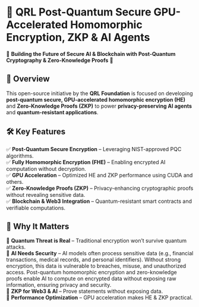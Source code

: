 # 🚀 QRL Post-Quantum Secure GPU-Accelerated Homomorphic Encryption, ZKP & AI Agents

🔐 **Building the Future of Secure AI & Blockchain with Post-Quantum Cryptography & Zero-Knowledge Proofs** 🔐  

## **🌟 Overview**  
This open-source initiative by the **QRL Foundation** is focused on developing **post-quantum secure, GPU-accelerated homomorphic encryption (HE)** and **Zero-Knowledge Proofs (ZKP)** to power **privacy-preserving AI agents** and **quantum-resistant applications**.  

## **🛠 Key Features**  
✅ **Post-Quantum Secure Encryption** – Leveraging NIST-approved PQC algorithms.  
✅ **Fully Homomorphic Encryption (FHE)** – Enabling encrypted AI computation without decryption.  
✅ **GPU Acceleration** – Optimized HE and ZKP performance using CUDA and others.  
✅ **Zero-Knowledge Proofs (ZKP)** – Privacy-enhancing cryptographic proofs without revealing sensitive data.  
✅ **Blockchain & Web3 Integration** – Quantum-resistant smart contracts and verifiable computations.  

## **🚀 Why It Matters**  
🔹 **Quantum Threat is Real** – Traditional encryption won’t survive quantum attacks.  
🔹 **AI Needs Security** – AI models often process sensitive data (e.g., financial transactions, medical records, and personal identifiers). Without strong encryption, this data is vulnerable to breaches, misuse, and unauthorized access. Post-quantum homomorphic encryption and zero-knowledge proofs enable AI to compute on encrypted data without exposing raw information, ensuring privacy and security.  
🔹 **ZKP for Web3 & AI** – Prove statements without exposing data.  
🔹 **Performance Optimization** – GPU acceleration makes HE & ZKP practical.  
